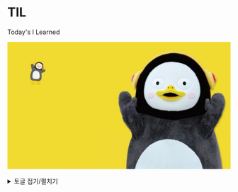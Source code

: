 # TIL
Today's I Learned

![펭하](/Git%20basic/img/ps.jpg)

<details>
<summary>토글 접기/펼치기</summary>
<div markdown="1">

안녕

</div>
</details>



